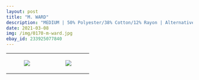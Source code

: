 ```yaml
---
layout: post
title: "M. WARD"
description: "MEDIUM | 50% Polyester/38% Cotton/12% Rayon | Alternative Apparel"
date: 2021-03-08
img: /img/0170-m-ward.jpg
ebay_id: 233925077840
---
```




<table style="width:100%;"><tr><td style="vertical-align:top;">
      <figure class="tmblr-full" data-orig-height="2048" data-orig-width="1365" data-orig-src="https://concertshirts.netlify.app/shirts/0170/0170-01.jpg"><img src="https://64.media.tumblr.com/d02805ca699ca4e53c2cde02df091f75/e681cd39199e22ee-b7/s540x810/0d002dbdc51a0b91f3fd4c6b69cebb6976d4b236.jpg" data-orig-height="2048" data-orig-width="1365" data-orig-src="https://concertshirts.netlify.app/shirts/0170/0170-01.jpg"/></figure></td>
    <td style="vertical-align:top;">
      <figure class="tmblr-full" data-orig-height="2048" data-orig-width="1365" data-orig-src="https://concertshirts.netlify.app/shirts/0170/0170-02.jpg"><img src="https://64.media.tumblr.com/179c955cc1315e356aef0b0bb3a66d4b/e681cd39199e22ee-17/s540x810/0cb2518ee8f391e8dead6d4c55907c6fd810c7a8.jpg" data-orig-height="2048" data-orig-width="1365" data-orig-src="https://concertshirts.netlify.app/shirts/0170/0170-02.jpg"/></figure></td>
  </tr></table>

